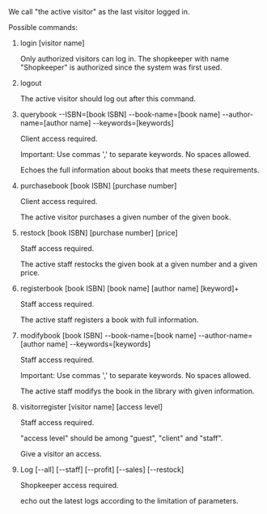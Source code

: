 We call "the active visitor" as the last visitor logged in.

Possible commands:

1. login [visitor name]
   
   Only authorized visitors can log in. The shopkeeper with name "Shopkeeper" is authorized since the system was first used.

2. logout
   
   The active visitor should log out after this command.

3. querybook --ISBN=[book ISBN] --book-name=[book name] --author-name=[author name] --keywords=[keywords]
   
   Client access required.
   
   Important: Use commas ',' to separate keywords. No spaces allowed.
   
   Echoes the full information about books that meets these requirements.

4. purchasebook [book ISBN] [purchase number]
   
   Client access required.
   
   The active visitor purchases a given number of the given book.

5. restock [book ISBN] [purchase number] [price]
   
   Staff access required.
   
   The active staff restocks the given book at a given number and a given price.

6. registerbook [book ISBN] [book name] [author name] [keyword]+
   
   Staff access required.
   
   The active staff registers a book with full information.

7. modifybook [book ISBN] --book-name=[book name] --author-name=[author name] --keywords=[keywords]
   
   Staff access required.
   
   Important: Use commas ',' to separate keywords. No spaces allowed.
   
   The active staff modifys the book in the library with given information.

8. visitorregister [visitor name] [access level]
   
   Staff access required.
   
   "access level" should be among "guest", "client" and "staff".
   
   Give a visitor an access.

9. Log [--all]  [--staff] [--profit] [--sales] [--restock]
   
   Shopkeeper access required.
   
   echo out the latest logs according to the limitation of parameters.
